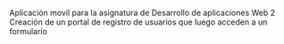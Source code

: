 Aplicación movil para la asignatura de Desarrollo de aplicaciones Web 2 <br>
Creación de un portal de registro de usuarios que luego acceden a un formulario

